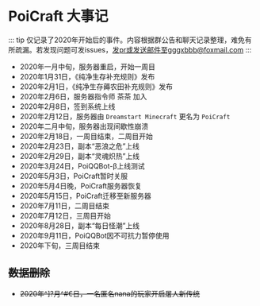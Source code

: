 # PoiCraft 大事记

::: tip
仅记录了2020年开始后的事件。内容根据群公告和聊天记录整理，难免有所疏漏。若发现问题可发issues，发pr或发送邮件至gggxbbb@foxmail.com
:::

* 2020年一月中旬，服务器重启，开始一周目
* 2020年1月31日，《纯净生存补充规则》发布
* 2020年2月1日，《纯净生存薅农田补充规则》发布
* 2020年2月6日，服务器指令师 茶茶 加入
* 2020年2月8日，签到系统上线
* 2020年2月12日，服务器由 `Dreamstart Minecraft` 更名为 `PoiCraft`
* 2020年二月中旬，服务器出现间歇性崩溃
* 2020年2月18日，一周目结束，二周目开始
* 2020年2月23日，副本“恶浪之危”上线
* 2020年2月29日，副本“灵魂炽热”上线
* 2020年3月24日，PoiQQBot-β上线测试
* 2020年5月3日，PoiCraft暂时关服
* 2020年5月4日晚，PoiCraft服务器恢复
* 2020年5月15日，PoiCraft迁移至新服务器
* 2020年7月11日，二周目结束
* 2020年7月12日，三周目开始
* 2020年8月28日，副本“每日怪潮”上线
* 2020年9月11日，PoiQQBot因不可抗力暂停使用
* 2020年下旬，三周目结束

## ~~数据删除~~
* ~~2020年^]?月^#€日，一名匿名nana的玩家开启屠人新传统~~
